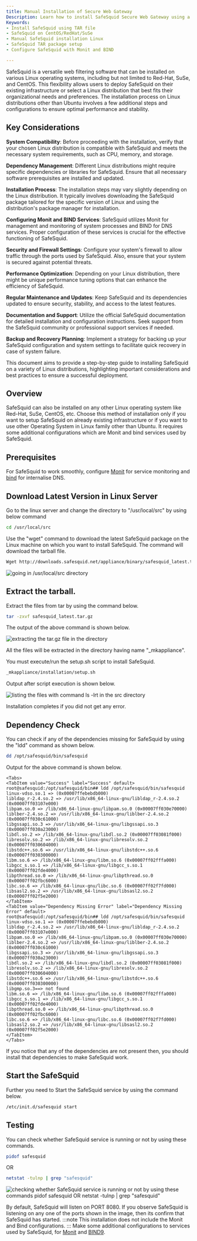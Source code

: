```yaml
---
title: Manual Installation of Secure Web Gateway
Description: Learn how to install SafeSquid Secure Web Gateway using a TAR file on RedHat, CentOS, SuSe, and other Linux distributions. 
Keywords:
- Install SafeSquid using TAR file  
- SafeSquid on CentOS/RedHat/SuSe  
- Manual SafeSquid installation Linux  
- SafeSquid TAR package setup  
- Configure SafeSquid with Monit and BIND  

---
```

SafeSquid is a versatile web filtering software that can be installed on various Linux operating systems, including but not limited to Red-Hat, SuSe, and CentOS. This flexibility allows users to deploy SafeSquid on their existing infrastructure or select a Linux distribution that best fits their organizational needs and preferences. The installation process on Linux distributions other than Ubuntu involves a few additional steps and configurations to ensure optimal performance and stability.

## Key Considerations
**System Compatibility**: Before proceeding with the installation, verify that your chosen Linux distribution is compatible with SafeSquid and meets the necessary system requirements, such as CPU, memory, and storage.

**Dependency Management**: Different Linux distributions might require specific dependencies or libraries for SafeSquid. Ensure that all necessary software prerequisites are installed and updated.

**Installation Process**: The installation steps may vary slightly depending on the Linux distribution. It typically involves downloading the SafeSquid package tailored for the specific version of Linux and using the distribution's package manager for installation.

**Configuring Monit and BIND Services**: SafeSquid utilizes Monit for management and monitoring of system processes and BIND for DNS services. Proper configuration of these services is crucial for the effective functioning of SafeSquid.

**Security and Firewall Settings**: Configure your system's firewall to allow traffic through the ports used by SafeSquid. Also, ensure that your system is secured against potential threats.

**Performance Optimization**: Depending on your Linux distribution, there might be unique performance tuning options that can enhance the efficiency of SafeSquid.

**Regular Maintenance and Updates**: Keep SafeSquid and its dependencies updated to ensure security, stability, and access to the latest features.

**Documentation and Support**: Utilize the official SafeSquid documentation for detailed installation and configuration instructions. Seek support from the SafeSquid community or professional support services if needed.

**Backup and Recovery Planning**: Implement a strategy for backing up your SafeSquid configuration and system settings to facilitate quick recovery in case of system failure.

This document aims to provide a step-by-step guide to installing SafeSquid on a variety of Linux distributions, highlighting important considerations and best practices to ensure a successful deployment.

## Overview
SafeSquid can also be installed on any other Linux operating system like Red-Hat, SuSe, CentOS, etc. Choose this method of installation only if you want to setup SafeSquid on already existing infrastructure or if you want to use other Operating System in Linux family other than Ubuntu. It requires some additional configurations which are Monit and bind services used by SafeSquid.

## Prerequisites
For SafeSquid to work smoothly, configure [Monit](/docs/13-System%20Audit/Monit.md) for service monitoring and [bind](/docs/14-Performance%20Optimisation/01-Internalisae%20DNS/Bind.md) for internalise DNS. 

## Download Latest Version in Linux Server
Go to the linux server and change the directory to "/usr/local/src" by using below command
```bash
cd /usr/local/src
```
Use the "wget" command to download the latest SafeSquid package on the Linux machine on which you want to install SafeSquid. The command will download the tarball file.
```bash
Wget http://downloads.safesquid.net/appliance/binary/safesquid_latest.tar.gz
```
![going in /usr/local/src directory](/img/Installing_SafeSquid_on_Various_Linux_Distributions_Using_SafeSquid's_tar_file_(1)/image1.webp)
## Extract the tarball.

Extract the files from tar by using the command below.
```bash
tar -zxvf safesquid_latest.tar.gz
```
The output of the above command is shown below.

![extracting the tar.gz file in the directory](/img/Installing_SafeSquid_on_Various_Linux_Distributions_Using_SafeSquid's_tar_file_(1)/image2.webp)

All the files will be extracted in the directory having name "_mkappliance".

You must execute/run the setup.sh script to install SafeSquid.
```bash
_mkappliance/installation/setup.sh
```
Output after script execution is shown below.

![listing the files with command ls -lrt in the src directory](/img/Installing_SafeSquid_on_Various_Linux_Distributions_Using_SafeSquid's_tar_file_(1)/image3.webp)

Installation completes if you did not get any error.

## Dependency Check 
You can check if any of the dependencies missing for SafeSquid by using the "ldd" command as shown below.
```bash
dd /opt/safesquid/bin/safesquid
```
Output for the above command is shown below.
```
<Tabs>
<TabItem value="Success" label="Success" default>
root@safesquid:/opt/safesquid/bin## ldd /opt/safesquid/bin/safesquid
linux-vdso.so.1 => (0x00007ffebebdb000)
libldap_r-2.4.so.2 => /usr/lib/x86_64-linux-gnu/libldap_r-2.4.so.2 (0x00007ff03107e000)
libpam.so.0 => /lib/x86_64-linux-gnu/libpam.so.0 (0x00007ff030e70000)
liblber-2.4.so.2 => /usr/lib/x86_64-linux-gnu/liblber-2.4.so.2 (0x00007ff030c61000)
libgssapi.so.3 => /usr/lib/x86_64-linux-gnu/libgssapi.so.3 (0x00007ff030a23000)
libdl.so.2 => /lib/x86_64-linux-gnu/libdl.so.2 (0x00007ff03081f000)
libresolv.so.2 => /lib/x86_64-linux-gnu/libresolv.so.2 (0x00007ff030604000)
libstdc++.so.6 => /usr/lib/x86_64-linux-gnu/libstdc++.so.6 (0x00007ff030300000)
libm.so.6 => /lib/x86_64-linux-gnu/libm.so.6 (0x00007ff02fffa000)
libgcc_s.so.1 => /lib/x86_64-linux-gnu/libgcc_s.so.1 (0x00007ff02fde4000)
libpthread.so.0 => /lib/x86_64-linux-gnu/libpthread.so.0 (0x00007ff02fbc6000)
libc.so.6 => /lib/x86_64-linux-gnu/libc.so.6 (0x00007ff02f7fd000)
libsasl2.so.2 => /usr/lib/x86_64-linux-gnu/libsasl2.so.2 (0x00007ff02f5e2000)
</TabItem>
<TabItem value="Dependency Missing Error" label="Dependency Missing Error" default>
root@safesquid:/opt/safesquid/bin## ldd /opt/safesquid/bin/safesquid
linux-vdso.so.1 => (0x00007ffebebdb000)
libldap_r-2.4.so.2 => /usr/lib/x86_64-linux-gnu/libldap_r-2.4.so.2 (0x00007ff03107e000)
libpam.so.0 => /lib/x86_64-linux-gnu/libpam.so.0 (0x00007ff030e70000)
liblber-2.4.so.2 => /usr/lib/x86_64-linux-gnu/liblber-2.4.so.2 (0x00007ff030c61000)
libgssapi.so.3 => /usr/lib/x86_64-linux-gnu/libgssapi.so.3 (0x00007ff030a23000)
libdl.so.2 => /lib/x86_64-linux-gnu/libdl.so.2 (0x00007ff03081f000)
libresolv.so.2 => /lib/x86_64-linux-gnu/libresolv.so.2 (0x00007ff030604000)
libstdc++.so.6 => /usr/lib/x86_64-linux-gnu/libstdc++.so.6 (0x00007ff030300000)
libgmp.so.3==> not found
libm.so.6 => /lib/x86_64-linux-gnu/libm.so.6 (0x00007ff02fffa000)
libgcc_s.so.1 => /lib/x86_64-linux-gnu/libgcc_s.so.1 (0x00007ff02fde4000)
libpthread.so.0 => /lib/x86_64-linux-gnu/libpthread.so.0 (0x00007ff02fbc6000)
libc.so.6 => /lib/x86_64-linux-gnu/libc.so.6 (0x00007ff02f7fd000)
libsasl2.so.2 => /usr/lib/x86_64-linux-gnu/libsasl2.so.2 (0x00007ff02f5e2000)
</TabItem>
</Tabs>
```
If you notice that any of the dependencies are not present then, you should install that dependencies to make SafeSquid work.
## Start the SafeSquid
Further you need to Start the SafeSquid service by using the command below.
```bash
/etc/init.d/safesquid start
```
## Testing
You can check whether SafeSquid service is running or not by using these commands.
```bash
pidof safesquid 
```
OR
```bash
netstat -tulnp | grep "safesquid"
```
![checking whether SafeSquid service is running or not by using these commands pidof safesquid OR netstat -tulnp | grep "safesquid"](/img/Installing_SafeSquid_on_Various_Linux_Distributions_Using_SafeSquid's_tar_file_(1)/image4.webp)

By default, SafeSquid will listen on PORT 8080. If you observe SafeSquid is listening on any one of the ports shown in the image, then its confirm that SafeSquid has started.
:::note
This installation does not include the Monit and Bind configurations.
:::
Make some additional configurations to services used by SafeSquid, for [Monit](/docs/13-System%20Audit/Monit.md) and [BIND9](/docs/14-Performance%20Optimisation/01-Internalisae%20DNS/Bind.md).